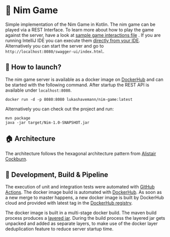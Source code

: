 # :game_die: Nim Game

Simple implementation of the Nim Game in Kotlin. The nim game can be played via a REST Interface. To learn more about
how to play the game against the server, have a look
at [sample game interactions file](https://raw.githubusercontent.com/LukasHavemann/Nim/main/src/test/resources/sample-game-interaction.rest)
. If you are running IntelliJ IDE you can execute
them [directly from your IDE](https://www.jetbrains.com/help/idea/http-client-in-product-code-editor.html).
Alternatively you can start the server and go to `http://localhost:8080/swagger-ui/index.html`.

## :whale2: How to launch?

The nim game server is available as a docker image
on [DockerHub](https://hub.docker.com/repository/docker/lukashavemann/nim-game) and can be started with the following
command. After startup the REST API is available under `localhost:8080`.

```
docker run -d -p 8080:8080 lukashavemann/nim-game:latest
```

Alternatively you can check out the project and run:

````
mvn package
java -jar target/Nim-1.0-SNAPSHOT.jar
````

## :house: Architecture

The architecture follows the hexagonal architecture pattern from [Alistair Cockburn](https://alistair.cockburn.us/hexagonal-architecture/).

## :hammer: Development, Build & Pipeline

The execution of unit and integration tests were automated
with [GitHub Actions](https://github.com/LukasHavemann/Nim/actions). The docker image build is automated
with [DockerHub](https://hub.docker.com/repository/docker/lukashavemann/nim-game). As soon as a new merge to
master happens, a new docker image is built by DockerHub cloud and provided with latest tag in
the [DockerHub registry](https://hub.docker.com/repository/docker/lukashavemann/nim-game).

The docker image is built in a multi-stage docker build. The maven build process produces
a [layered jar](https://docs.spring.io/spring-boot/docs/current/maven-plugin/reference/htmlsingle/#repackage-layers).
During the build process the layered jar gets unpacked and added as separate layers, to make use of the docker layer
deduplication feature to reduce server startup time.
